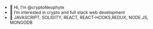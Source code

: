 - 👋 Hi, I’m @cryptoNeophyte
- 👀 I’m interested in crypto and full stack web development 
- 🌱 JAVASCRIPT, SOLIDITY, REACT, REACT-HOOKS,REDUX, NODE.JS, MONGODB

<!---
cryptoNeophyte/cryptoNeophyte is a ✨ special ✨ repository because its `README.md` (this file) appears on your GitHub profile.
You can click the Preview link to take a look at your changes.
--->
